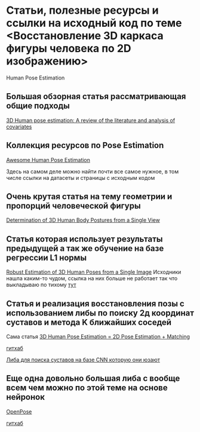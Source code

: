 # Статьи, полезные ресурсы и ссылки на исходный код по теме <Восстановление 3D каркаса фигуры человека по 2D изображению>

Human Pose Estimation

## Большая обзорная статья рассматривающая общие подходы

[3D Human pose estimation: A review of the literature and analysis of covariates](http://cbl.uh.edu/pub_files/nsarafianos_CVIU.pdf)

## Коллекция ресурсов по Pose Estimation

[Awesome Human Pose Estimation](https://github.com/cbsudux/awesome-human-pose-estimation)

Здесь на самом деле можно найти почти все самое нужное, в том числе ссылки на датасеты и страницы с исходным кодом

## Очень крутая статья на тему геометрии и пропорций человеческой фигуры

[Determination of 3D Human Body Postures from a Single View](https://ir.nctu.edu.tw/bitstream/11536/4801/1/A1985AHN9400002.pdf)

## Статья которая использует результаты предыдущей а так же обучение на базе регрессии L1 нормы

[Robust Estimation of 3D Human Poses from a Single Image](https://arxiv.org/pdf/1406.2282.pdf)
Исходники нашла каким-то чудом, ссылка на них больше не работает так что выкладываю по тихому [тут](./robust)

## Статья и реализация восстановления позы с использованием либы по поиску 2д координат суставов и метода K ближайших соседей

Сама статья
[3D Human Pose Estimation = 2D Pose Estimation + Matching](https://arxiv.org/pdf/1612.06524.pdf)

[гитхаб](https://github.com/flyawaychase/3DHumanPose)

[Либа для поиска суставов на базе CNN которую они юзают](https://github.com/shihenw/convolutional-pose-machines-release)

## Еще одна довольно большая либа с вообще всем чем можно по этой теме на основе нейронок

[OpenPose](https://arxiv.org/abs/1812.08008)

[гитхаб](https://github.com/CMU-Perceptual-Computing-Lab/openpose)
